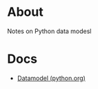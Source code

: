 # About

Notes on Python data modesl

# Docs

* [Datamodel (python.org)](https://docs.python.org/2/reference/datamodel.html)
